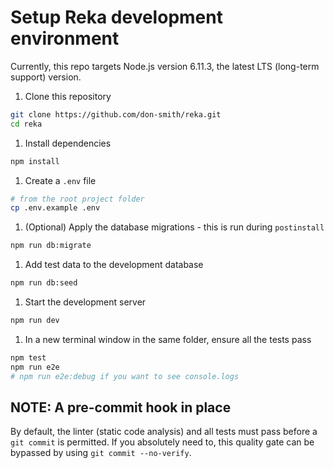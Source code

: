 # Setup Reka development environment

Currently, this repo targets Node.js version 6.11.3, the latest LTS (long-term support) version.

1. Clone this repository

  ```sh
  git clone https://github.com/don-smith/reka.git
  cd reka
  ```

1. Install dependencies

  ```sh
  npm install
  ```

1. Create a `.env` file

  ```sh
  # from the root project folder
  cp .env.example .env
  ```

1. (Optional) Apply the database migrations - this is run during `postinstall`

  ```sh
  npm run db:migrate
  ```

1. Add test data to the development database

  ```sh
  npm run db:seed
  ```

1. Start the development server

  ```sh
  npm run dev
  ```

1. In a new terminal window in the same folder, ensure all the tests pass

  ```sh
  npm test
  npm run e2e
  # npm run e2e:debug if you want to see console.logs
  ```


## NOTE: A pre-commit hook in place

By default, the linter (static code analysis) and all tests must pass before a `git commit` is permitted. If you absolutely need to, this quality gate can be bypassed by using `git commit --no-verify`.

